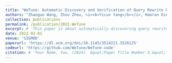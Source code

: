 ```yaml
---
title: "WeTune: Automatic Discovery and Verification of Query Rewrite Rules"
authors: "Zhaoguo Wang, Zhou Zhou, <i><b>Yicun Yang</b></i>, Haoran Ding, Gansen Hu, Ding Ding, Chuzhe Tang, Haibo Chen, Jinyang Li"
collection: publications
permalink: /publication/2022-WeTune
excerpt: # 'This paper is about automatically discovering query rewrite rules in database system.'
date: 2022-02-01
venue: 'SIGMOD'
paperurl: 'https://dl.acm.org/doi/10.1145/3514221.3526125'
codeurl: 'https://github.com/WeTune/WeTune-code'
citation: # 'Your Name, You. (2024). &quot;Paper Title Number 3.&quot; <i>GitHub Journal of Bugs</i>. 1(3).'
---
```


<!-- The contents above will be part of a list of publications, if the user clicks the link for the publication than the contents of section will be rendered as a full page, allowing you to provide more information about the paper for the reader. When publications are displayed as a single page, the contents of the above "citation" field will automatically be included below this section in a smaller font. -->
